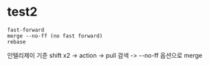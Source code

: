 # test2
```
fast-forward
merge --no-ff (no fast forward)
rebase
```

인텔리제이 기준
shift x2 -> action -> pull 검색 -> --no-ff 옵션으로 merge 
